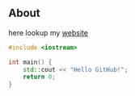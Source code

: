 ## About

here lookup my [website](http://bunyaminkaracak.com)


```c++
#include <iostream>

int main() {
    std::cout << "Hello GitHub!";
    return 0;
}
```
